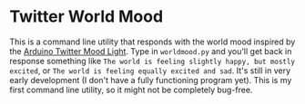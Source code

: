 Twitter World Mood
==================

This is a command line utility that responds with the world mood inspired by the [Arduino Twitter Mood Light](http://www.instructables.com/id/Twitter-Mood-Light-The-Worlds-Mood-in-a-Box/). Type in `worldmood.py` and you'll get back in response something like `The world is feeling slightly happy, but mostly excited`, or `The world is feeling equally excited and sad`. It's still in very early development (I don't have a fully functioning program yet). This is my first command line utility, so it might not be completely bug-free.